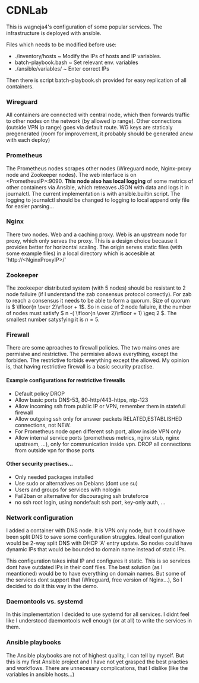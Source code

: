 # CDNLab
This is wagneja4's configuration of some popular services. The infrastructure is deployed with ansible.

Files which needs to be modified before use:
- ./inventory/hosts ~ Modify the IPs of hosts and IP variables.
- batch-playbook.bash ~ Set relevant env. variables
- ./ansible/variables/ ~ Enter correct IPs

Then there is script batch-playbook.sh provided for easy replication of all containers.

### Wireguard
All containers are connected with central node, which then forwards traffic to other nodes on the network (by allowed ip range). Other connections (outside VPN ip range) goes via default route. WG keys are staticaly pregenerated (room for improvement, it probably should be generated anew with each deploy)

### Prometheus
The Prometheus nodes scrapes other nodes (Wireguard node, Nginx-proxy node and Zookeeper nodes). The web interface is on \<PrometheusIP\>:9090. **This node also has local logging** of some metrics of other containers via Ansible, which retreaves JSON with data and logs it in journalctl. The current implementation is with ansible.builtin.script. The logging to journalctl should be changed to logging to local append only file for easier parsing...

### Nginx
There two nodes. Web and a caching proxy. Web is an upstream node for proxy, which only serves the proxy. This is a design choice because it provides better for horizontal scaling. The origin serves static files (with some example files) in a local directory which is accesible at 'http://\<NginxProxyIP\>/' 

### Zookeeper
The zookeeper distributed system (with 5 nodes) should be resistant to 2 node failuire (if I understand the zab consensus protocol correctly). For zab to reach a consensus it needs to be able to form a quorum. Size of quorum is $ \lfloor{n \over 2}\rfloor + 1$. So in case of 2 node failuire, it the number of nodes must satisfy $ n -( \lfloor{n \over 2}\rfloor + 1) \geq 2 $. The smallest number satysfying it is $n=5$.

### Firewall
There are some aproaches to firewall policies. The two mains ones are permisive and restrictive. The permisive allows everything, except the forbiden. The restrictive forbids everything except the allowed. My opinion is, that having restrictive firewall is a basic security practise. 

#### Example configurations for restrictive firewalls
- Default policy DROP
- Allow basic ports DNS-53, 80-http/443-https, ntp-123
- Allow incoming ssh from public IP or VPN, remember them in statefull firewall
- Allow outgoing ssh only for answer packets RELATED,ESTABLISHED connections, not NEW.
- For Prometheus node open different ssh port, allow inside VPN only
- Allow internal service ports (prometheus metrics, nginx stub, nginx upstream, ...), only for communication inside vpn. DROP all connections from outside vpn for those ports

#### Other security practises...
- Only needed packages installed
- Use sudo or alternatives on Debians (dont use su)
- Users and groups for services with nologin
- Fail2ban or alternative for discouraging ssh bruteforce
- no ssh root login, using nondefault ssh port, key-only auth, ...

### Network configuration
I added a container with DNS node. It is VPN only node, but it could have been split DNS to save some configuration struggles. Ideal configuration would be 2-way split DNS with DHCP 'A' entry update. So nodes could have dynamic IPs that would be bounded to domain name instead of static IPs.

This configuration takes inital IP and configures it static. This is so services dont have outdated IPs in their conf files. The best solution (as I meantioned) would be to have everything on domain names. But some of the services dont support that (Wireguard, free version of Nginx...), So I decided to do it this way in the demo.

### Daemontools vs. systemd
In this implementation I decided to use systemd for all services. I didnt feel like I understood daemontools well enough (or at all) to write the services in them.


### Ansible playbooks
The Ansible playbooks are not of highest quality, I can tell by myself. But this is my first Ansible project and I have not yet grasped the best practies and workflows. There are unnecesary complications, that I dislike (like the variables in ansible hosts...)